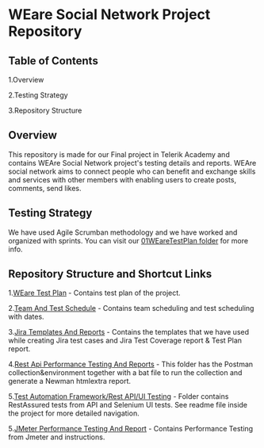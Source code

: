 # WEare Social Network Project Repository

## Table of Contents
1.Overview 

2.Testing Strategy

3.Repository Structure

## Overview 
This repository is made for our Final project in Telerik Academy and contains WEAre Social Network project's testing details and reports. WEAre social network aims to connect people who can benefit and exchange skills and services with other members
with enabling users to create posts, comments, send likes. 

## Testing Strategy
We have used Agile Scrumban methodology and we have worked and organized with sprints. You can visit our [01WEareTestPlan folder](https://github.com/FINAL-PROJECT-T-H-K/Social-Network-Project/tree/main/01WEareTestPlan) for more info. 

## Repository Structure and Shortcut Links
1.[WEare Test Plan](https://github.com/FINAL-PROJECT-T-H-K/Social-Network-Project/tree/main/01WEareTestPlan) - Contains test plan of the project.

2.[Team And Test Schedule](https://github.com/FINAL-PROJECT-T-H-K/Social-Network-Project/tree/main/02TeamAndTestSchedule) - Contains team scheduling and test scheduling with dates.

3.[Jira Templates And Reports](https://github.com/FINAL-PROJECT-T-H-K/Social-Network-Project/tree/main/03JiraTemplatesAndReports) - Contains the templates that we have used while creating Jira test cases and Jira Test Coverage report & Test Plan report.

4.[Rest Api Performance Testing And Reports](https://github.com/FINAL-PROJECT-T-H-K/Social-Network-Project/tree/main/04RestApiTestingPostmanAndNewmanReport) - This folder has the Postman collection&environment together with a bat file to run the collection and generate a Newman htmlextra report.

5.[Test Automation Framework/Rest API/UI Testing](https://github.com/FINAL-PROJECT-T-H-K/Social-Network-Project/tree/main/TestAutomationFramework) - Folder contains RestAssured tests from API and Selenium UI tests. See readme file inside the project
for more detailed navigation.

5.[JMeter Performance Testing And Report](https://github.com/FINAL-PROJECT-T-H-K/Social-Network-Project/tree/main/05JMeterPerformanceTestingAndReport) - Contains Performance Testing from Jmeter and instructions.




